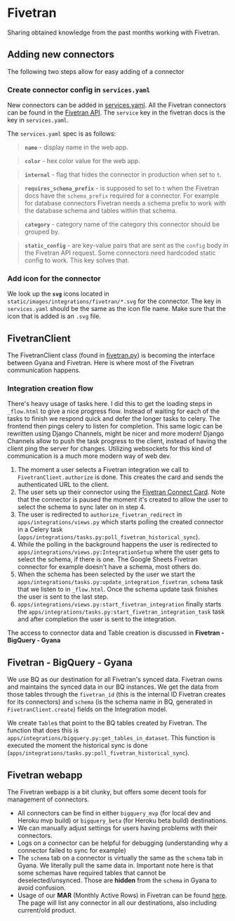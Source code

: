 # Fivetran

Sharing obtained knowledge from the past months working with Fivetran.

## **Adding new connectors**

The following two steps allow for easy adding of a connector

### **Create connector config in `services.yaml`**

New connectors can be added in [services.yaml](../lib/services.yaml). All the Fivetran connectors can be found in the [Fivetran API](https://fivetran.com/docs/rest-api/connectors/config). The `service` key in the fivetran docs is the key in `services.yaml`.

The `services.yaml` spec is as follows:

> **`name`** - display name in the web app.

> **`color`** - hex color value for the web app.

> **`internal`** - flag that hides the connector in production when set to `t`.

> **`requires_schema_prefix`** - is supposed to set to `t` when the Fivetran docs have the `schema_prefix` required for a connector. For example for database connectors Fivetran needs a schema prefix to work with the database schema and tables within that schema.

> **`category`** - category name of the category this connector should be grouped by.

> **`static_config`** - are key-value pairs that are sent as the `config` body in the Fivetran API request. Some connectors need hardcoded static config to work. This key solves that.

### **Add icon for the connector**

We look up the **`svg`** icons located in `static/images/integrations/fivetran/*.svg` for the connector. The key in `services.yaml` should be the same as the icon file name. Make sure that the icon that is added is an `.svg` file.

## **FivetranClient**

The FivetranClient class (found in [fivetran.py](../apps/integrations/fivetran.py)) is becoming the interface between Gyana and Fivetran. Here is where most of the Fivetran communication happens.

### **Integration creation flow**

There's heavy usage of tasks here. I did this to get the loading steps in `_flow.html` to give a nice progress flow. Instead of waiting for each of the tasks to finish we respond quick and defer the longer tasks to celery. The frontend then pings celery to listen for completion. This same logic can be rewritten using Django Channels, might be nicer and more modern! Django Channels allow to push the task progress to the client, instead of having the client ping the server for changes. Utilizing websockets for this kind of communication is a much more modern way of web dev.

1. The moment a user selects a Fivetran integration we call to `FivetranClient.authorize` is done. This creates the card and sends the authenticated URL to the client.
2. The user sets up their connector using the [Fivetran Connect Card](https://fivetran.com/docs/rest-api/connectors/connect-card). Note that the connector is paused the moment it's created to allow the user to select the schema to sync later on in step 4.
3. The user is redirected to `authorize_fivetran_redirect` in `apps/integrations/views.py` which starts polling the created connector in a Celery task (`apps/integrations/tasks.py:poll_fivetran_historical_sync`).
4. While the polling in the background happens the user is redirected to `apps/integrations/views.py:IntegrationSetup` where the user gets to select the schema, if there is one. The Google Sheets Fivetran connector for example doesn't have a schema, most others do.
5. When the schema has been selected by the user we start the `apps/integrations/tasks.py:update_integration_fivetran_schema` task that we listen to in `_flow.html`. Once the schema update task finishes the user is sent to the last step.
6. `apps/integrations/views.py:start_fivetran_integration` finally starts the `apps/integrations/tasks.py:start_fivetran_integration_task` task and after completion the user is sent to the integration.

The access to connector data and Table creation is discussed in **Fivetran - BigQuery - Gyana**

## **Fivetran - BigQuery - Gyana**

We use BQ as our destination for all Fivetran's synced data. Fivetran owns and maintains the synced data in our BQ instances. We get the data from those tables through the `fivetran_id` (this is the internal ID Fivetran creates for its connectors) and `schema` (is the schema name in BQ, generated in `FivetranClient.create`) fields on the Integration model.

We create `Table`s that point to the BQ tables created by Fivetran. The function that does this is `apps/integrations/bigquery.py:get_tables_in_dataset`. This function is executed the moment the historical sync is done (`apps/integrations/tasks.py:poll_fivetran_historical_sync`).

## **Fivetran webapp**

The Fivetran webapp is a bit clunky, but offers some decent tools for management of connectors.

- All connectors can be find in either `bigquery_mvp` (for local dev and Heroku mvp build) or `bigquery_beta` (for Heroku beta build) destinations.
- We can manually adjust settings for users having problems with their connectors.
- Logs on a connector can be helpful for debugging (understanding why a connector failed to sync for example)
- The `schema` tab on a connector is virtually the same as the `schema` tab in Gyana. We literally pull the same data in. Important note here is that some schemas have required tables that cannot be deselected/unsynced. Those are **hidden** from the `schema` in Gyana to avoid confusion.
- Usage of our **MAR** (Monthly Active Rows) in Fivetran can be found [here](https://fivetran.com/account/usage). The page will list any connector in all our destinations, also including current/old product.
